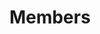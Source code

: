 ---
title: "Members"
description: "iot.eclipse.org is all about getting the M2M developers involved in what is happening in the different Eclipse projects"
aliases:
    - /working-group/members/
    - /member/
layout: "members"
---